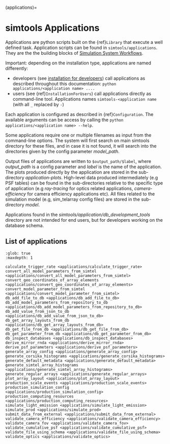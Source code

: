 (applications)=

# simtools Applications

Applications are python scripts built on the {ref}`Library` that execute a well defined task.
Application scripts can be found in `simtools/applications`.
They are the the building blocks of [Simulation System Workflows](https://github.com/gammasim/workflows).

Important: depending on the installation type, applications are named differently:

- developers (see [installation for developers](../developer-guide/getting_started.md#devinstallationfordevelopers)) call applications as described throughout this documentation: `python applications/<application name> ....`
- users (see {ref}`InstallationForUsers`) call applications directly as command-line tool. Applications names `simtools-<application name` (with all `_` replaced by `-`)

Each application is configured as described in {ref}`Configuration`.
The available arguments can be access by calling the `python applications/<application name> --help`.

Some applications require one or multiple filenames as input from the command-line options. The system will
first search on main simtools directory for these files, and in case it is not found, it will
search into the directories given by the config parameter *model_path*.

Output files of applications are written to `$output_path/$label`, where
*output_path* is a config parameter and *label* is the name of the application. The plots
produced directly by the application are stored in the sub-directory *application-plots*.
High-level data produced intermediately (e.g PSF tables) can be found in the sub-directories relative to
the specific type of application (e.g *ray-tracing* for optics related applications,
*camera-efficiency* for camera efficiency applications etc). All files related to the simulation model (e.g,
sim_telarray config files) are stored in the sub-directory *model*.

Applications found in the *simtools/application/db_development_tools* directory are not intended for
end users, but for developers working on the database schema.

## List of applications

```{toctree}
:glob: true
:maxdepth: 1

calculate_trigger_rate <applications/calculate_trigger_rate>
convert_all_model_parameters_from_simtel <applications/convert_all_model_parameters_from_simtel>
convert_geo_coordinates_of_array_elements <applications/convert_geo_coordinates_of_array_elements>
convert_model_parameter_from_simtel <applications/convert_model_parameter_from_simtel>
db_add_file_to_db <applications/db_add_file_to_db>
db_add_model_parameters_from_repository_to_db <applications/db_add_model_parameters_from_repository_to_db>
db_add_value_from_json_to_db <applications/db_add_value_from_json_to_db>
db_get_array_layouts_from_db <applications/db_get_array_layouts_from_db>
db_get_file_from_db <applications/db_get_file_from_db>
db_get_parameter_from_db <applications/db_get_parameter_from_db>
db_inspect_databases <applications/db_inspect_databases>
derive_mirror_rnda <applications/derive_mirror_rnda>
derive_psf_parameters <applications/derive_psf_parameters>
generate_array_config <applications/generate_array_config>
generate_corsika_histograms <applications/generate_corsika_histograms>
generate_default_metadata <applications/generate_default_metadata>
generate_simtel_array_histograms <applications/generate_simtel_array_histograms>
generate_regular_arrays <applications/generate_regular_arrays>
plot_array_layout <applications/plot_array_layout>
production_scale_events <applications/production_scale_events>
production_simulation_config <applications/production_simulation_config>
production_computing_resources <applications/production_computing_resources>
simulate_light_emission <applications/simulate_light_emission>
simulate_prod <applications/simulate_prod>
submit_data_from_external <applications/submit_data_from_external>
validate_camera_efficiency <applications/validate_camera_efficiency>
validate_camera_fov <applications/validate_camera_fov>
validate_cumulative_psf <applications/validate_cumulative_psf>
validate_file_using_schema <applications/validate_file_using_schema>
validate_optics <applications/validate_optics>
```
